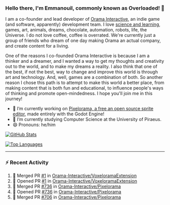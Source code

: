 ### Hello there, I'm Emmanouil, commonly known as Overloaded! 👋
I am a co-founder and lead developer of [Orama Interactive](https://www.orama-interactive.com/), an indie game (and software, apparently) development team. I love [science and learning](https://github.com/OverloadedOrama/KnowledgeBase), games, art, animals, dreams, chocolate, automation, robots, life, the Universe. I do not love coffee, coffee is overrated. We're currently just a group of friends who dream of one day making Orama an actual company, and create content for a living.

One of the reasons I co-founded Orama Interactive is because I am a thinker and a dreamer, and I wanted a way to get my thoughts and creativity out to the world, and to make my dreams a reality. I also think that one of the best, if not the best, way to change and improve this world is through art and technology. And, well, games are a combination of both. So another reason I chose this path is to attempt to make this world a better place, from making content that is both fun and educational, to influence people's ways of thinking and promote open-mindedness. I hope you'll join me in this journey!

- 🔭 I’m currently working on [Pixelorama, a free an open source sprite editor](https://github.com/Orama-Interactive/Pixelorama), made entirely with the Godot Engine!
- 🌱 I’m currently studying Computer Science at the University of Piraeus.
- 😄 Pronouns: he/him

[![GitHub Stats](https://github-readme-stats.vercel.app/api/?username=OverloadedOrama&show_icons=true&theme=merko)](https://github.com/anuraghazra/github-readme-stats)

[![Top Languages](https://github-readme-stats.vercel.app/api/top-langs/?username=OverloadedOrama&layout=compact&theme=merko)](https://github.com/anuraghazra/github-readme-stats)

---

### :zap: Recent Activity

<!--START_SECTION:activity-->
1. 🎉 Merged PR [#1](https://github.com/Orama-Interactive/VoxeloramaExtension/pull/1) in [Orama-Interactive/VoxeloramaExtension](https://github.com/Orama-Interactive/VoxeloramaExtension)
2. 💪 Opened PR [#1](https://github.com/Orama-Interactive/VoxeloramaExtension/pull/1) in [Orama-Interactive/VoxeloramaExtension](https://github.com/Orama-Interactive/VoxeloramaExtension)
3. 🎉 Merged PR [#736](https://github.com/Orama-Interactive/Pixelorama/pull/736) in [Orama-Interactive/Pixelorama](https://github.com/Orama-Interactive/Pixelorama)
4. 💪 Opened PR [#736](https://github.com/Orama-Interactive/Pixelorama/pull/736) in [Orama-Interactive/Pixelorama](https://github.com/Orama-Interactive/Pixelorama)
5. 🎉 Merged PR [#706](https://github.com/Orama-Interactive/Pixelorama/pull/706) in [Orama-Interactive/Pixelorama](https://github.com/Orama-Interactive/Pixelorama)
<!--END_SECTION:activity-->

<!--
**OverloadedOrama/OverloadedOrama** is a ✨ _special_ ✨ repository because its `README.md` (this file) appears on your GitHub profile.

Here are some ideas to get you started:

- 👯 I’m looking to collaborate on ...
- 🤔 I’m looking for help with ...
- 💬 Ask me about ...
- 📫 How to reach me: ...
- ⚡ Fun fact: ...
-->
